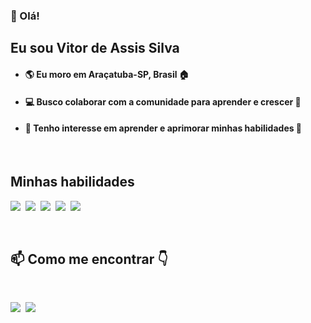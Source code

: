  ### 👋 Olá!
 ## Eu sou Vitor de Assis Silva
 - #### :earth_americas: Eu moro em Araçatuba-SP, Brasil :house:
 - #### :computer: Busco colaborar com a comunidade para aprender e crescer :notebook_with_decorative_cover:
 - #### 👀 Tenho interesse em aprender e aprimorar minhas habilidades 🧠
 
 &nbsp;
 ## Minhas habilidades
 <img src="https://img.shields.io/badge/HTML5-E34F26?style=for-the-badge&logo=html5&logoColor=white"/> &nbsp;<img src="https://img.shields.io/badge/CSS3-1572B6?style=for-the-badge&logo=css3&logoColor=white"/> &nbsp;<img src="https://img.shields.io/badge/JavaScript-F7DF1E?style=for-the-badge&logo=javascript&logoColor=black"/> &nbsp;<img src="https://img.shields.io/badge/Git-F05032?style=for-the-badge&logo=git&logoColor=white"/> &nbsp;<img src="https://img.shields.io/badge/GitHub-100000?style=for-the-badge&logo=github&logoColor=white"/>
 
 &nbsp;
 ## 📫 Como me encontrar 👇
 &nbsp;
  
 <a href="www.linkedin.com/in/vitor-de-assis" target="_blank"><img src="https://img.shields.io/badge/LinkedIn-0077B5?style=for-the-badge&logo=linkedin&logoColor=white" /></a>&nbsp;
 <a href="mailto:vitordeassis88@gmail.com"><img src="https://img.shields.io/badge/Gmail-D14836?style=for-the-badge&logo=gmail&logoColor=white" /></a>
 
 &nbsp;
